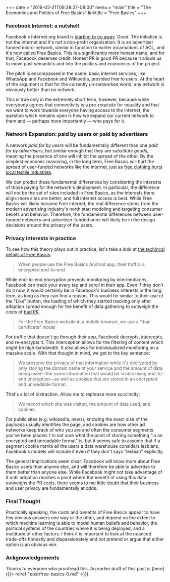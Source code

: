 +++
date = "2016-02-21T09:38:27-08:00"
menu = "main"
title = "The Economics and Politics of Free Basics"
linktitle = "Free Basics"
+++

### Facebook Internet: a nutshell

Facebook's Internet.org brand is [starting to go away](http://www.wired.com/2015/09/facebook-renames-controversial-internet-org-app/). Good. The initiative is not the internet and it's not a non-profit organization. It is an advertiser funded micro-network, similar in function to earlier incarnations of AOL, and it's now called Free Basics. This is a significantly more honest name, and for that, Facebook deserves credit. Honest PR is good PR because it allows us to move past semantics and into the politics and economics of the project.

The pitch is encompassed in the name: basic internet services, like WhatsApp and Facebook and Wikipedia, provided free to users. At the heart of the argument is that for the currently un-networked world, any network is obviously better than no network.

This is true only in the extremely short term, however, because while everybody agrees that connectivity is a pre-requisite for equality and that we want to work towards everyone having access to the internet, the question which remains open is how we expand our current network to them and — perhaps more importantly — who pays for it.

### Network Expansion: paid by users or paid by advertisers

A network _paid for by users_ will be fundamentally different than one _paid for by advertisers_, but similar enough that they are *substitute goods*, meaning the presence of one will inhibit the spread of the other. By the simplest economic reasoning, in the long term, Free Basics will hurt the spread of user-funded networks like the internet, just as [free clothing hurts local textile industries](http://www.cnn.com/2013/04/12/business/second-hand-clothes-africa/).

We can predict these fundamental differences by considering the interests of those paying for the network's deployment. In particular, the difference will *not* be the set of sites included in Free Basics, as the interests there align: more sites are better, and full internet access is best. While Free Basics will likely become Free Internet, the real difference stems from the modern advertising industry's north star: modeling and targeting consumer beliefs and behavior. Therefore, the fundamental differences between user-funded networks and advertiser-funded ones will likely be in the design decisions around the privacy of the users.

### Privacy interests in practice

To see how this theory plays out in practice, let's take a look at [the techincal details of Free Basics](https://developers.facebook.com/docs/internet-org/platform-technical-guidelines):

> When people use the Free Basics Android app, their traffic is encrypted end-to-end

While end-to-end encryption prevents monitoring by intermediaries, Facebook can track your every tap and scroll in their app. Even if they don't do it now, it would certainly be in Facebook's business interests in the long term, as long as they can find a reason. This would be similar to their use of the "Like" button, the loading of which they started tracking only after adoption spread enough for the benefit of data gathering to outweigh the costs of [bad PR](http://jasonlefkowitz.net/2011/10/dont-worry-about-selling-your-privacy-to-facebook-i-already-sold-it-for-you/).

> For the Free Basics website in a mobile browser, we use a “dual certificate” model

For traffic that doesn't go through their app, Facebook decrypts, intercepts, and re-encrypts it. This interception allows for the filtering of content which might be high-bandwidth. It *also* allows for individualized monitoring on a massive scale. With that thought in mind, we get to the key sentence:

> We preserve the privacy of that information while it's decrypted by only storing the domain name of your service and the amount of data being used—the same information that would be visible using end-to-end encryption—as well as cookies that are stored in an encrypted and unreadable format.

That's a lot of distraction. Allow me to rephrase more succinctly:

> We record which site was visited, the amount of data used, and cookies.

For public sites (e.g. wikipedia, news), knowing the exact size of the payloads usually identifies the page, and cookies are how other ad networks keep track of who you are and often the consumer segments you've been placed. I'm not sure what the point of storing something "in an encrypted and unreadable format" is, but it seems safe to assume that if a segment cookie marks all the users a data warehouse considers lesbians, Facebook's models will include it even if they don't says "lesbian" explicitly.

The general implications seem clear: Facebook will know more about Free Basics users than anyone else, and will therefore be able to advertise to them better than anyone else. While Facebook might not take advantage of it until adoption reaches a point where the benefit of using this data outweighs the PR costs, there seems to me little doubt that their business and user privacy are fundamentally at odds.

### Final Thought

Practically speaking, the costs and benefits of Free Basics appear to have few obvious answers one way or the other, and depend on the extent to which machine learning is able to model human beliefs and behavior, the political systems of the countries where it is being deployed, and a multitude of other factors. I think it is important to look at the nuanced trade-offs honestly and dispassionately and not pretend or argue that either option is an obvious win.

### Ackgnowledgements

Thanks to everyone who proofread this. An earlier draft of this post is [here]({{< relref "post/free-basics-0.md" >}}).
